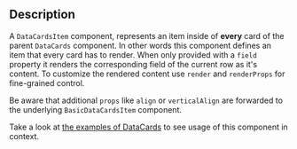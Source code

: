 ## Description

A `DataCardsItem` component, represents an item inside of **every** card of the parent `DataCards` component. In other words this component defines an item that every card has to render. When only provided with a `field` property it renders the corresponding field of the current row as it's content. To customize the rendered content use `render` and `renderProps` for fine-grained control. 

Be aware that additional `props` like `align` or `verticalAlign` are forwarded to the underlying `BasicDataCardsItem` component.

Take a look at [the examples of DataCards](#/Components/DataCards) to see usage of this component in context.